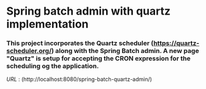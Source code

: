 # Spring batch admin with quartz implementation

### This project incorporates the Quartz scheduler (https://quartz-scheduler.org/) along with the Spring Batch admin. A new page "Quartz" is setup for accepting the CRON expression for the scheduling og the application.

*URL* : (http://localhost:8080/spring-batch-quartz-admin/)

